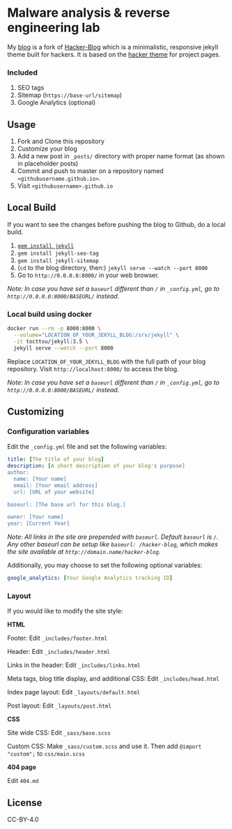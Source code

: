 # Malware analysis & reverse engineering lab

My [blog](https://shadowshell.io/) is a fork of [Hacker-Blog](https://github.com/tocttou/hacker-blog) which is a minimalistic, responsive jekyll theme built for hackers. It is based on the [hacker theme](https://github.com/pages-themes/hacker) for project pages.

### Included

1. SEO tags
2. Sitemap (`https://base-url/sitemap`)
3. Google Analytics (optional)

## Usage

1. Fork and Clone this repository
2. Customize your blog
3. Add a new post in `_posts/` directory with proper name format (as shown in placeholder posts)
4. Commit and push to master on a repository named `<githubusername.github.io>`.
5. Visit `<githubusername>.github.io`

## Local Build

If you want to see the changes before pushing the blog to Github, do a local build.

1. [`gem install jekyll`](https://jekyllrb.com/docs/installation/#install-with-rubygems)
2. `gem install jekyll-seo-tag`
3. `gem install jekyll-sitemap`
4. (`cd` to the blog directory, then:) `jekyll serve --watch --port 8000`
5. Go to `http://0.0.0.0:8000/` in your web browser.

*Note: In case you have set a `baseurl` different than `/` in `_config.yml`, go to `http://0.0.0.0:8000/BASEURL/` instead.*

### Local build using docker

```bash
docker run --rm -p 8000:8000 \
  --volume="LOCATION_OF_YOUR_JEKYLL_BLOG:/srv/jekyll" \
  -it tocttou/jekyll:3.5 \
  jekyll serve --watch --port 8000
```

Replace `LOCATION_OF_YOUR_JEKYLL_BLOG` with the full path of your blog repository. Visit `http://localhost:8000/` to access the blog.

*Note: In case you have set a `baseurl` different than `/` in `_config.yml`, go to `http://0.0.0.0:8000/BASEURL/` instead.*

## Customizing

### Configuration variables

Edit the `_config.yml` file and set the following variables:

```yml
title: [The title of your blog]
description: [A short description of your blog's purpose]
author:
  name: [Your name]
  email: [Your email address]
  url: [URL of your website]

baseurl: [The base url for this blog.]

owner: [Your name]
year: [Current Year]
```

*Note: All links in the site are prepended with `baseurl`. Default `baseurl` is `/`. Any other baseurl can be setup like `baseurl: /hacker-blog`, which makes the site available at `http://domain.name/hacker-blog`.*

Additionally, you may choose to set the following optional variables:

```yml
google_analytics: [Your Google Analytics tracking ID]
```

### Layout

If you would like to modify the site style:

**HTML**

Footer: Edit `_includes/footer.html`

Header: Edit `_includes/header.html`

Links in the header: Edit `_includes/links.html`

Meta tags, blog title display, and additional CSS: Edit `_includes/head.html`

Index page layout: Edit `_layouts/default.html`

Post layout: Edit `_layouts/post.html`

**CSS**

Site wide CSS: Edit `_sass/base.scss`

Custom CSS: Make `_sass/custom.scss` and use it. Then add `@import "custom";` to `css/main.scss`

**404 page**

Edit `404.md`

## License

CC-BY-4.0
